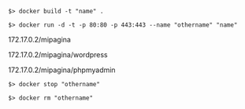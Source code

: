 `$> docker build -t "name" .`

`$> docker run -d -t -p 80:80 -p 443:443 --name "othername" "name"`

172.17.0.2/mipagina

172.17.0.2/mipagina/wordpress

172.17.0.2/mipagina/phpmyadmin

`$> docker stop "othername"`

`$> docker rm "othername"`
